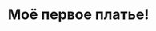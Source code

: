 ---
title:  "Моё первое платье!"
description: "Вот такое вот красивенькое платье!"
main_img: "/assets/images/1.jpg"
---